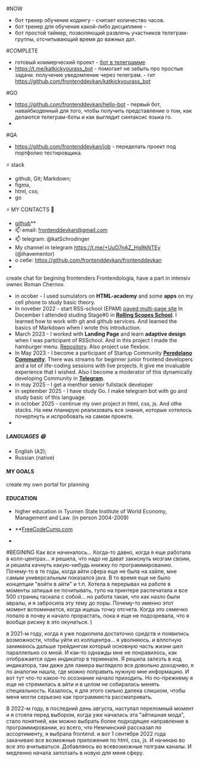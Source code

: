 #NOW

- бот трекер обучения кодингу - считает количество часов.
- бот тренер для обучения какой-либо дисциплине -
- бот простой таймер, позволяющий развлечь участников телеграм-группы, отсчитывающий время до важных дат.


#COMPLETE
- готовый коммерческий проект - [бот в телеграмме](https://t.me/vmomentepro_bot)
- https://t.me/katkickyourass_bot - помогает не забыть про простые задачи. получение уведомление через телеграм. - гит https://github.com/frontenddevkan/katkickyourass_bot



#GO
- https://github.com/frontenddevkan/hello-bot - первый бот, навайбкоденный для того, чтобы получить представление о том, как делаются телеграм-боты и как выглядит синтаксис языка го.
- 

#QA
- https://github.com/frontenddevkan/job - переделать проект под портфолио тестировщика.

  
⚡ stack
- github, Git; Markdown;
- figma,
- html, css;
- go


⚡ MY CONTACTS 💬
- [github](https://github.com/hellomagicworld)**
- 📫 email: frontenddevkan@gmail.com 
- 📫 telegram: @katSchrodinger
- My channel in telegram https://t.me/+UuO7nAZ_Hg9kNTEy (@ihavementor)
- о себе: https://github.com/frontenddevkan/frontenddevkan
- 

create chat for begining frontenders Frontendologia, have a part in intensiv ownec Roman Chernov. 
- in ocober  - I used sumulators on **HTML-academy** and some **apps** on my cell phone to study basic theory.
- In noveber 2022 - start RSS-school (EPAM) [payed multi-page site](https://doctorhomeopath.ru) In December I attended studing Stage#0 in **[Rolling Scopes School](https://rollingscopes.com/)**. I learned how to work with git and github services. And learned the basics of Markdown when I wrote this introduction.
- March 2023 - I worked with **Landing Page** and learn **adaptive design** when I was participant of RSSchool. And in this project I made the hamburger menu. [Repository](https://github.com/frontenddevkan/Landing). Also project use flexbox.
- In May 2023 - I become a participant of Startup Community **[Peredelano Community](https://t.me/+SFNoVxR6Nk85ZDYy)**. There was streams for beginner junior frontend developers and a lot of life-coding sessions with live projects. It give me invaluable experience that I wished.
Also I become a moderator of this dynamically developing Community in **[Telegram](https://t.me/+SFNoVxR6Nk85ZDYy)**.
- in may 2025 - I get a menthor senior fullstack developer
- in september 2025 - I have study Go. I make telegram bot with go and study basic of this language.
- in october 2025 - continue my own project in html, css, js. And othe stacks. На нем планирую реализовать все знания, которые хотелось почерпнуть и испробовать на самом проекте.
- 

##### LANGUAGES 😄
- English (A2);
- Russian (native)

#### MY GOALS

create my own portal for planning 

#### EDUCATION
- higher education in Tyumen State Institute of World Economy, Management and Law. (in person 2004-2009)

- **[FreeCodeCump.com](freeCodeCump.com)
- 



#BEGINING
Как все начиналось... 
Когда-то давно, когда я еще работала в колл-центрах... я решила, что надо не дават закиснуть мозгам своим, и решила качнуть какую-нибудь книжку по программированию. Почему-то в те годы, когда айти сфера еще не была на хайпе, мне самым универсальным показался java. В то время еще не было концепции "войти в айти" и т.п. 
Хотела в перерывах на работе в моменты затишья ее почитывать, тупо на принтере распечатала и все 500 страниц таскала с собой... но работа такая, что как назло были авралы, и я забросила эту тему до поры. 
Почему-то именно этот момент вспоминается, когда ищешь точку отсчета. Когда это семечко попало в почву и начало прорастать, пока я еще не подозревала, что я вообще рискну в это окунаться. )

в 2021-м году, когда я уже подкопила достаточно средств и появились возможности, чтобы уйти из коллцентра... я уволняюсь. и вплотную занимаюсь дальше трейдингом который основную часть жизни шел параллельно со мной. И как-то однажды мне не понравилось, как отображается один индикатор в терминале. Я решила залезть в код индикатора, там даже для ламера выглядело все довольно доходчиво, я по аналогии нашла, где можно поправить нужную мне информацию. И вот тут что-то какое-то осознание начало приходить. Но по-прежнему я еще не стремилась в айти и в целом не собиралась менять специальность. Казалось, я для этого сильно далека слишком, чтобы меня могли серьезно как программиста рассматривать. 

В 2022-м году, в последний день августа, наступал переломный момент и я стояла перед выбором, когда уже началась эта "айтишная мода", стало понятней, как можно выбрать более подходящее направление в программировании, из всего, что Немчинский рассказал по ассортименту, я выбрала frontend. 
и вот 1 сентября 2022 года закачиваю все возможные приложения по html, css, js. И начинаю во все это вчитываться. Добавляюсь во всевозможные телграм каналы. И медленно начала заползать в новую для меня сферу. 

